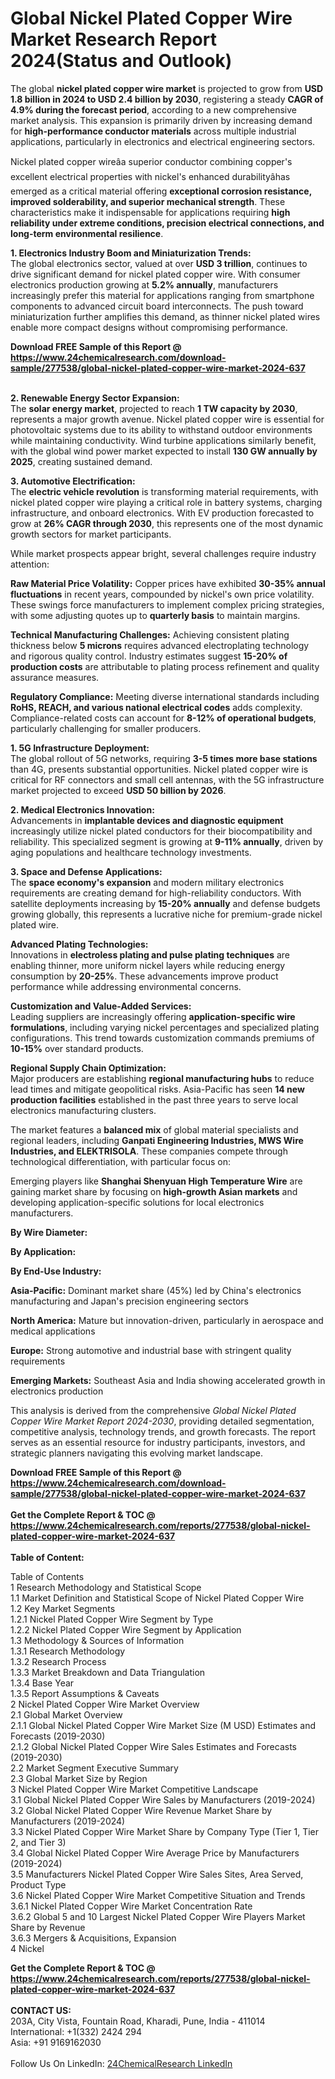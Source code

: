 <h1>Global Nickel Plated Copper Wire Market Research Report 2024(Status and Outlook)</h1><p>The global <strong>nickel plated copper wire market</strong> is projected to grow from <strong>USD 1.8 billion in 2024 to USD 2.4 billion by 2030</strong>, registering a steady <strong>CAGR of 4.9% during the forecast period</strong>, according to a new comprehensive market analysis. This expansion is primarily driven by increasing demand for <strong>high-performance conductor materials</strong> across multiple industrial applications, particularly in electronics and electrical engineering sectors.</p><p>Nickel plated copper wireâa superior conductor combining copper's excellent electrical properties with nickel's enhanced durabilityâhas emerged as a critical material offering <strong>exceptional corrosion resistance, improved solderability, and superior mechanical strength</strong>. These characteristics make it indispensable for applications requiring <strong>high reliability under extreme conditions, precision electrical connections, and long-term environmental resilience</strong>.</p><p><strong>1. Electronics Industry Boom and Miniaturization Trends:</strong><br>
The global electronics sector, valued at over <strong>USD 3 trillion</strong>, continues to drive significant demand for nickel plated copper wire. With consumer electronics production growing at <strong>5.2% annually</strong>, manufacturers increasingly prefer this material for applications ranging from smartphone components to advanced circuit board interconnects. The push toward miniaturization further amplifies this demand, as thinner nickel plated wires enable more compact designs without compromising performance.</p><div><b>Download FREE Sample of this Report @ 
            <a href="https://www.24chemicalresearch.com/download-sample/277538/global-nickel-plated-copper-wire-market-2024-637">
            https://www.24chemicalresearch.com/download-sample/277538/global-nickel-plated-copper-wire-market-2024-637</a></b></div><br><p><strong>2. Renewable Energy Sector Expansion:</strong><br>
The <strong>solar energy market</strong>, projected to reach <strong>1 TW capacity by 2030</strong>, represents a major growth avenue. Nickel plated copper wire is essential for photovoltaic systems due to its ability to withstand outdoor environments while maintaining conductivity. Wind turbine applications similarly benefit, with the global wind power market expected to install <strong>130 GW annually by 2025</strong>, creating sustained demand.</p><p><strong>3. Automotive Electrification:</strong><br>
The <strong>electric vehicle revolution</strong> is transforming material requirements, with nickel plated copper wire playing a critical role in battery systems, charging infrastructure, and onboard electronics. With EV production forecasted to grow at <strong>26% CAGR through 2030</strong>, this represents one of the most dynamic growth sectors for market participants.</p><p>While market prospects appear bright, several challenges require industry attention:</p><p><strong>Raw Material Price Volatility:</strong> Copper prices have exhibited <strong>30-35% annual fluctuations</strong> in recent years, compounded by nickel's own price volatility. These swings force manufacturers to implement complex pricing strategies, with some adjusting quotes up to <strong>quarterly basis</strong> to maintain margins.</p><p><strong>Technical Manufacturing Challenges:</strong> Achieving consistent plating thickness below <strong>5 microns</strong> requires advanced electroplating technology and rigorous quality control. Industry estimates suggest <strong>15-20% of production costs</strong> are attributable to plating process refinement and quality assurance measures.</p><p><strong>Regulatory Compliance:</strong> Meeting diverse international standards including <strong>RoHS, REACH, and various national electrical codes</strong> adds complexity. Compliance-related costs can account for <strong>8-12% of operational budgets</strong>, particularly challenging for smaller producers.</p><p><strong>1. 5G Infrastructure Deployment:</strong><br>
The global rollout of 5G networks, requiring <strong>3-5 times more base stations</strong> than 4G, presents substantial opportunities. Nickel plated copper wire is critical for RF connectors and small cell antennas, with the 5G infrastructure market projected to exceed <strong>USD 50 billion by 2026</strong>.</p><p><strong>2. Medical Electronics Innovation:</strong><br>
Advancements in <strong>implantable devices and diagnostic equipment</strong> increasingly utilize nickel plated conductors for their biocompatibility and reliability. This specialized segment is growing at <strong>9-11% annually</strong>, driven by aging populations and healthcare technology investments.</p><p><strong>3. Space and Defense Applications:</strong><br>
The <strong>space economy's expansion</strong> and modern military electronics requirements are creating demand for high-reliability conductors. With satellite deployments increasing by <strong>15-20% annually</strong> and defense budgets growing globally, this represents a lucrative niche for premium-grade nickel plated wire.</p><p><strong>Advanced Plating Technologies:</strong><br>
	Innovations in <strong>electroless plating and pulse plating techniques</strong> are enabling thinner, more uniform nickel layers while reducing energy consumption by <strong>20-25%</strong>. These advancements improve product performance while addressing environmental concerns.</p><p><strong>Customization and Value-Added Services:</strong><br>
	Leading suppliers are increasingly offering <strong>application-specific wire formulations</strong>, including varying nickel percentages and specialized plating configurations. This trend towards customization commands premiums of <strong>10-15%</strong> over standard products.</p><p><strong>Regional Supply Chain Optimization:</strong><br>
	Major producers are establishing <strong>regional manufacturing hubs</strong> to reduce lead times and mitigate geopolitical risks. Asia-Pacific has seen <strong>14 new production facilities</strong> established in the past three years to serve local electronics manufacturing clusters.</p><p>The market features a <strong>balanced mix</strong> of global material specialists and regional leaders, including <strong>Ganpati Engineering Industries, MWS Wire Industries, and ELEKTRISOLA</strong>. These companies compete through technological differentiation, with particular focus on:</p><p>Emerging players like <strong>Shanghai Shenyuan High Temperature Wire</strong> are gaining market share by focusing on <strong>high-growth Asian markets</strong> and developing application-specific solutions for local electronics manufacturers.</p><p><strong>By Wire Diameter:</strong></p><p><strong>By Application:</strong></p><p><strong>By End-Use Industry:</strong></p><p><strong>Asia-Pacific:</strong> Dominant market share (45%) led by China's electronics manufacturing and Japan's precision engineering sectors</p><p><strong>North America:</strong> Mature but innovation-driven, particularly in aerospace and medical applications</p><p><strong>Europe:</strong> Strong automotive and industrial base with stringent quality requirements</p><p><strong>Emerging Markets:</strong> Southeast Asia and India showing accelerated growth in electronics production</p><p>This analysis is derived from the comprehensive <em>Global Nickel Plated Copper Wire Market Report 2024-2030</em>, providing detailed segmentation, competitive analysis, technology trends, and growth forecasts. The report serves as an essential resource for industry participants, investors, and strategic planners navigating this evolving market landscape.</p><div><b>Download FREE Sample of this Report @ 
            <a href="https://www.24chemicalresearch.com/download-sample/277538/global-nickel-plated-copper-wire-market-2024-637">
            https://www.24chemicalresearch.com/download-sample/277538/global-nickel-plated-copper-wire-market-2024-637</a></b></div><br><div><b>Get the Complete Report & TOC @ 
            <a href="https://www.24chemicalresearch.com/reports/277538/global-nickel-plated-copper-wire-market-2024-637">
            https://www.24chemicalresearch.com/reports/277538/global-nickel-plated-copper-wire-market-2024-637</a></b></div><br>
            <b>Table of Content:</b><p>Table of Contents<br />
1 Research Methodology and Statistical Scope<br />
1.1 Market Definition and Statistical Scope of Nickel Plated Copper Wire<br />
1.2 Key Market Segments<br />
1.2.1 Nickel Plated Copper Wire Segment by Type<br />
1.2.2 Nickel Plated Copper Wire Segment by Application<br />
1.3 Methodology & Sources of Information<br />
1.3.1 Research Methodology<br />
1.3.2 Research Process<br />
1.3.3 Market Breakdown and Data Triangulation<br />
1.3.4 Base Year<br />
1.3.5 Report Assumptions & Caveats<br />
2 Nickel Plated Copper Wire Market Overview<br />
2.1 Global Market Overview<br />
2.1.1 Global Nickel Plated Copper Wire Market Size (M USD) Estimates and Forecasts (2019-2030)<br />
2.1.2 Global Nickel Plated Copper Wire Sales Estimates and Forecasts (2019-2030)<br />
2.2 Market Segment Executive Summary<br />
2.3 Global Market Size by Region<br />
3 Nickel Plated Copper Wire Market Competitive Landscape<br />
3.1 Global Nickel Plated Copper Wire Sales by Manufacturers (2019-2024)<br />
3.2 Global Nickel Plated Copper Wire Revenue Market Share by Manufacturers (2019-2024)<br />
3.3 Nickel Plated Copper Wire Market Share by Company Type (Tier 1, Tier 2, and Tier 3)<br />
3.4 Global Nickel Plated Copper Wire Average Price by Manufacturers (2019-2024)<br />
3.5 Manufacturers Nickel Plated Copper Wire Sales Sites, Area Served, Product Type<br />
3.6 Nickel Plated Copper Wire Market Competitive Situation and Trends<br />
3.6.1 Nickel Plated Copper Wire Market Concentration Rate<br />
3.6.2 Global 5 and 10 Largest Nickel Plated Copper Wire Players Market Share by Revenue<br />
3.6.3 Mergers & Acquisitions, Expansion<br />
4 Nickel </p><div><b>Get the Complete Report & TOC @ 
            <a href="https://www.24chemicalresearch.com/reports/277538/global-nickel-plated-copper-wire-market-2024-637">
            https://www.24chemicalresearch.com/reports/277538/global-nickel-plated-copper-wire-market-2024-637</a></b></div><br><b>CONTACT US:</b><br>
            203A, City Vista, Fountain Road, Kharadi, Pune, India - 411014<br>
            International: +1(332) 2424 294<br>
            Asia: +91 9169162030 <br><br>
            Follow Us On LinkedIn: <a href="https://www.linkedin.com/company/24chemicalresearch/">24ChemicalResearch LinkedIn</a>